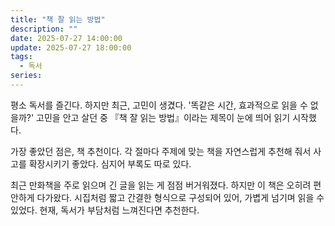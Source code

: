 ```yaml
---
title: "책 잘 읽는 방법"
description: ""
date: 2025-07-27 14:00:00
update: 2025-07-27 18:00:00
tags:
  - 독서 
series: 
---
```


평소 독서를 즐긴다. 하지만 최근, 고민이 생겼다. '똑같은 시간, 효과적으로 읽을 수 없을까?' 고민을 안고 살던 중 『책 잘 읽는 방법』이라는 제목이 눈에 띄어 읽기 시작했다.

가장 좋았던 점은, 책 추천이다. 각 절마다 주제에 맞는 책을 자연스럽게 추천해 줘서 사고를 확장시키기 좋았다. 심지어 부록도 따로 있다.

최근 만화책을 주로 읽으며 긴 글을 읽는 게 점점 버거워졌다. 하지만 이 책은 오히려 편안하게 다가왔다. 시집처럼 짧고 간결한 형식으로 구성되어 있어, 가볍게 넘기며 읽을 수 있었다.
현재, 독서가 부담처럼 느껴진다면 추천한다.

